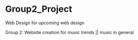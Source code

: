 # Group2_Project
Web Design for upcoming web design

Group 2: Website creation for music trends || music in general